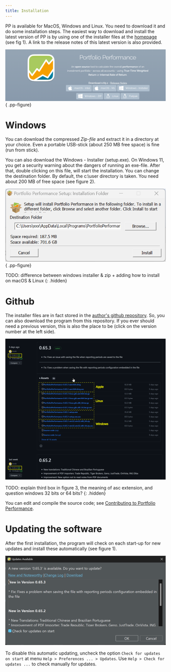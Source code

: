```yaml
---
title: Installation
---
```


PP is available for MacOS, Windows and Linux. You need to download it and do some installation steps. The easiest way to download and install the latest version of PP is by using one of the installer files at the [homepage](https://www.portfolio-performance.info/) (see fig 1). A link to the release notes of this latest version is also provided. 

![Fig 1: Homepage with download links for various packages (2023-09-03)](images/installation-download.png) { .pp-figure}

# Windows
You can download the compressed *Zip-file* and extract it in a directory at your choice. Even a portable USB-stick (about 250 MB free space) is fine (run from stick).

You can also download the Windows - Installer (setup.exe). On Windows 11, you get a security warning about the dangers of running an exe-file. After that, double clicking on this file, will start the installation. You can change the destination folder. By default, the c:\user directory is taken. You need about 200 MB of free space (see figure 2).

![Fig 2: Windows Installer dialog box.](images/installation-win-installer-path.png) { .pp-figure}


TODO: difference between windows installer & zip + adding how to install on macOS & Linux
{: .hidden} 

# Github   
The installer files are in fact stored in the [author's github repository](https://github.com/portfolio-performance/portfolio/releases). So, you can also download the program from this repository. If you ever should need a previous version, this is also the place to be (click on the version number at the left side).

![Fig 3: Github repository for downloading (previous) releases](images/installation-download-github.svg)

TODO: explain third box in figure 3, the meaning of asc extension, and question windows 32 bits or 64 bits?
{: .hidden}

You can edit and compile the source code; see [Contributing to Portfolio Performance](https://github.com/portfolio-performance/portfolio/blob/master/CONTRIBUTING.md#project-setup).

# Updating the software
After the first installation, the program will check on each start-up for new updates and install these automatically (see figure 1).

![Fig 1: Automatic updating with newer version](images/installation-update.png)

To disable this automatic updating, uncheck the option `Check for updates on start` at menu `Help > Preferences ... > Updates`. Use `Help > Check for updates ...` to check manually for updates.

